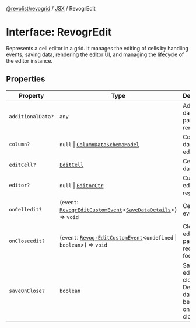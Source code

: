 [@revolist/revogrid](README.md) / [JSX](Namespace.JSX.md) / RevogrEdit

# Interface: RevogrEdit

Represents a cell editor in a grid.
It manages the editing of cells by handling events, saving data, rendering the editor UI,
and managing the lifecycle of the editor instance.

## Properties

| Property | Type | Description | Defined in |
| ------ | ------ | ------ | ------ |
| `additionalData?` | `any` | Additional data to pass to renderer | [src/components.d.ts:1726](https://github.com/revolist/revogrid/blob/33fdf87718e4421a1302a23338379f45f99055c0/src/components.d.ts#L1726) |
| `column?` | `null` \| [`ColumnDataSchemaModel`](TypeAlias.ColumnDataSchemaModel.md) | Column data for editor. | [src/components.d.ts:1730](https://github.com/revolist/revogrid/blob/33fdf87718e4421a1302a23338379f45f99055c0/src/components.d.ts#L1730) |
| `editCell?` | [`EditCell`](TypeAlias.EditCell.md) | Cell to edit data. | [src/components.d.ts:1734](https://github.com/revolist/revogrid/blob/33fdf87718e4421a1302a23338379f45f99055c0/src/components.d.ts#L1734) |
| `editor?` | `null` \| [`EditorCtr`](TypeAlias.EditorCtr.md) | Custom editors register | [src/components.d.ts:1738](https://github.com/revolist/revogrid/blob/33fdf87718e4421a1302a23338379f45f99055c0/src/components.d.ts#L1738) |
| `onCelledit?` | (`event`: [`RevogrEditCustomEvent`](Interface.RevogrEditCustomEvent.md)\<[`SaveDataDetails`](TypeAlias.SaveDataDetails.md)\>) => `void` | Cell edit event | [src/components.d.ts:1742](https://github.com/revolist/revogrid/blob/33fdf87718e4421a1302a23338379f45f99055c0/src/components.d.ts#L1742) |
| `onCloseedit?` | (`event`: [`RevogrEditCustomEvent`](Interface.RevogrEditCustomEvent.md)\<`undefined` \| `boolean`\>) => `void` | Close editor event pass true if requires focus next | [src/components.d.ts:1746](https://github.com/revolist/revogrid/blob/33fdf87718e4421a1302a23338379f45f99055c0/src/components.d.ts#L1746) |
| `saveOnClose?` | `boolean` | Save on editor close. Defines if data should be saved on editor close. | [src/components.d.ts:1750](https://github.com/revolist/revogrid/blob/33fdf87718e4421a1302a23338379f45f99055c0/src/components.d.ts#L1750) |
